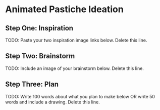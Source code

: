 # Animated Pastiche Ideation

## Step One: Inspiration

TODO: Paste your two inspiration image links below. Delete this line. 

## Step Two: Brainstorm

TODO: Include an image of your brainstorm below. Delete this line.

## Step Three: Plan

TODO: Write 100 words about what you plan to make below OR write 50 words and include a drawing. Delete this line. 